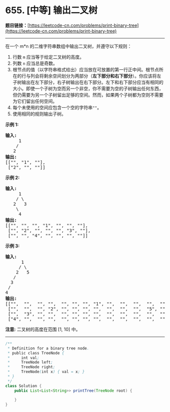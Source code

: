 # 655. [中等] 输出二叉树

**题目链接：**[https://leetcode-cn.com/problems/print-binary-tree](https://leetcode-cn.com/problems/print-binary-tree)

---

<div class="content__1Y2H">
 <div class="notranslate">
  <p>在一个 m*n 的二维字符串数组中输出二叉树，并遵守以下规则：</p> 
  <ol> 
   <li>行数&nbsp;<code>m</code>&nbsp;应当等于给定二叉树的高度。</li> 
   <li>列数&nbsp;<code>n</code>&nbsp;应当总是奇数。</li> 
   <li>根节点的值（以字符串格式给出）应当放在可放置的第一行正中间。根节点所在的行与列会将剩余空间划分为两部分（<strong>左下部分和右下部分</strong>）。你应该将左子树输出在左下部分，右子树输出在右下部分。左下和右下部分应当有相同的大小。即使一个子树为空而另一个非空，你不需要为空的子树输出任何东西，但仍需要为另一个子树留出足够的空间。然而，如果两个子树都为空则不需要为它们留出任何空间。</li> 
   <li>每个未使用的空间应包含一个空的字符串<code>""</code>。</li> 
   <li>使用相同的规则输出子树。</li> 
  </ol> 
  <p><strong>示例 1:</strong></p> 
  <pre class="language-text"><strong>输入:</strong>
     1
    /
   2
<strong>输出:</strong>
[["", "1", ""],
 ["2", "", ""]]
</pre> 
  <p><strong>示例 2:</strong></p> 
  <pre class="language-text"><strong>输入:</strong>
     1
    / \
   2   3
    \
     4
<strong>输出:</strong>
[["", "", "", "1", "", "", ""],
 ["", "2", "", "", "", "3", ""],
 ["", "", "4", "", "", "", ""]]
</pre> 
  <p><strong>示例 3:</strong></p> 
  <pre class="language-text"><strong>输入:</strong>
      1
     / \
    2   5
   / 
  3 
 / 
4 
<strong>输出:</strong>
[["",  "",  "", "",  "", "", "", "1", "",  "",  "",  "",  "", "", ""]
 ["",  "",  "", "2", "", "", "", "",  "",  "",  "",  "5", "", "", ""]
 ["",  "3", "", "",  "", "", "", "",  "",  "",  "",  "",  "", "", ""]
 ["4", "",  "", "",  "", "", "", "",  "",  "",  "",  "",  "", "", ""]]
</pre> 
  <p><strong>注意:</strong> 二叉树的高度在范围 [1, 10] 中。</p> 
 </div>
</div>

---

```java
/**
 * Definition for a binary tree node.
 * public class TreeNode {
 *     int val;
 *     TreeNode left;
 *     TreeNode right;
 *     TreeNode(int x) { val = x; }
 * }
 */
class Solution {
    public List<List<String>> printTree(TreeNode root) {
        
    }
}
```